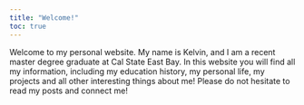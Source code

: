 ```yaml
---
title: "Welcome!"
toc: true
---
```


Welcome to my personal website. My name is Kelvin, and I am a recent master degree graduate at Cal State East Bay. In this website you will find all my information, including my education history, my personal life, my projects and all other interesting things about me! Please do not hesitate to read my posts and connect me! 
